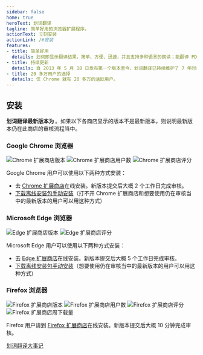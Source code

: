 ```yaml
---
sidebar: false
home: true
heroText: 划词翻译
tagline: 简单好用的浏览器扩展程序。
actionText: 立刻安装
actionLink: /#安装
features:
- title: 简单好用
  details: 划词即显示翻译结果，简单、方便、迅速，并且支持多种语言的朗读；能翻译 PDF 文档；支持有道翻译、百度翻译和谷歌翻译；提供浮窗、固定窗口、独立窗口等多种使用方式。
- title: 持续更新
  details: 自 2013 年 5 月 18 日发布第一个版本至今，划词翻译已持续维护了 7 年时间。
- title: 20 多万用户的选择
  details: 仅 Chrome 就有 20 多万的活跃用户。
---
```


<global-header />

## 安装

**划词翻译最新版本为 <LatestVersion />**。如果以下各商店显示的版本不是最新版本，则说明最新版本仍在此商店的审核流程当中。

### Google Chrome 浏览器

![Chrome 扩展商店版本](https://img.shields.io/chrome-web-store/v/ikhdkkncnoglghljlkmcimlnlhkeamad.svg?style=flat-square&label=版本)
![Chrome 扩展商店用户数](https://img.shields.io/chrome-web-store/d/ikhdkkncnoglghljlkmcimlnlhkeamad.svg?style=flat-square&label=用户数)
![Chrome 扩展商店评分](https://img.shields.io/chrome-web-store/rating/ikhdkkncnoglghljlkmcimlnlhkeamad?style=flat-square&label=评分)

Google Chrome 用户可以使用以下两种方式安装：

- 去 [Chrome 扩展商店](https://chrome.google.com/webstore/detail/ikhdkkncnoglghljlkmcimlnlhkeamad)在线安装。新版本提交后大概 2 个工作日完成审核。
- [下载离线安装包手动安装](./install.html)（打不开 Chrome 扩展商店和想要使用仍在审核当中的最新版本的用户可以用这种方式）

### Microsoft Edge 浏览器

![Edge 扩展商店版本](https://img.shields.io/static/v1?label=版本&message=v7.4.0&color=informational&style=flat-square)
![Edge 扩展商店评分](https://img.shields.io/static/v1?label=评分&message=4.6/5&color=success&style=flat-square)

Microsoft Edge 用户可以使用以下两种方式安装：

- 去 [Edge 扩展商店](https://microsoftedge.microsoft.com/addons/detail/oikmahiipjniocckomdccmplodldodja)在线安装。新版本提交后大概 5 个工作日完成审核。
- [下载离线安装包手动安装](./install.html)（想要使用仍在审核当中的最新版本的用户可以用这种方式）

### Firefox 浏览器

![Firefox 扩展商店版本](https://img.shields.io/amo/v/hcfy?style=flat-square&label=版本)
![Firefox 扩展商店用户数](https://img.shields.io/amo/users/hcfy?style=flat-square&label=用户数)
![Firefox 扩展商店评分](https://img.shields.io/amo/rating/hcfy?style=flat-square&label=评分)
![Firefox 扩展商店周下载量](https://img.shields.io/amo/dw/hcfy?style=flat-square&label=周下载量)

Firefox 用户请到 [Firefox 扩展商店](https://addons.mozilla.org/zh-CN/firefox/addon/hcfy/)在线安装。新版本提交后大概 10 分钟完成审核。

[划词翻译大事记](./histroy.html)

<global-footer />
